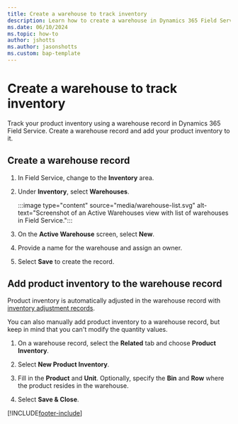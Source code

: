 ```yaml
---
title: Create a warehouse to track inventory
description: Learn how to create a warehouse in Dynamics 365 Field Service.
ms.date: 06/10/2024
ms.topic: how-to
author: jshotts
ms.author: jasonshotts
ms.custom: bap-template
---
```


# Create a warehouse to track inventory

Track your product inventory using a warehouse record in Dynamics 365 Field Service. Create a warehouse record and add your product inventory to it.

## Create a warehouse record  
  
1. In Field Service, change to the **Inventory** area.

1. Under **Inventory**, select **Warehouses**.
  
   :::image type="content" source="media/warehouse-list.svg" alt-text="Screenshot of an Active Warehouses view with list of warehouses in Field Service.":::
  
1. On the **Active Warehouse** screen, select **New**.  
  
1. Provide a name for the warehouse and assign an owner.

1. Select **Save** to create the record.
  
## Add product inventory to the warehouse record

Product inventory is automatically adjusted in the warehouse record with [inventory adjustment records](inventory-purchasing-returns-overview.md).  
  
You can also manually add product inventory to a warehouse record, but keep in mind that you can't modify the quantity values.  
  
1. On a warehouse record, select the **Related** tab and choose **Product Inventory**.  
  
2. Select **New Product Inventory**.  
  
3. Fill in the **Product** and **Unit**. Optionally, specify the **Bin** and **Row** where the product resides in the warehouse.
  
4. Select **Save & Close**.

[!INCLUDE[footer-include](../includes/footer-banner.md)]
